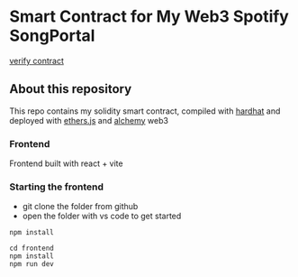 # Smart Contract for My Web3 Spotify SongPortal

[verify contract](https://goerli.etherscan.io/address/0xb65CFEE0bc2F4a1D9E263da81180C37Dd19bc7C5#code)

## About this repository

This repo contains my solidity smart contract, compiled with [hardhat](https://hardhat.org/tutorial) and deployed with [ethers.js](https://docs.ethers.org/v5/) and [alchemy](https://docs.alchemy.com/) web3

### Frontend

Frontend built with react + vite

### Starting the frontend

- git clone the folder from github
- open the folder with vs code to get started

```
npm install

cd frontend
npm install
npm run dev
```
